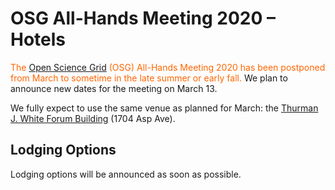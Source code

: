 # OSG All-Hands Meeting 2020 &ndash; Hotels

<span style="color: #FF6600;">The
[Open Science Grid](https://www.opensciencegrid.org) (OSG) All-Hands Meeting
2020 has been postponed from March to sometime in the late summer or early
fall.</span> We plan to announce new dates for the meeting on March 13.

We fully expect to use the same venue as planned for March: the
[Thurman J. White Forum Building](https://pacs.ou.edu/about/conference-services/location/)
(1704 Asp Ave).

## Lodging Options

Lodging options will be announced as soon as possible.

